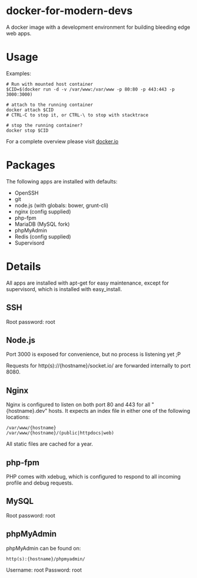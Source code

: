 docker-for-modern-devs
======================

A docker image with a development environment for building bleeding edge web apps.

# Usage

Examples:

	# Run with mounted host container
	$CID=$(docker run -d -v /var/www:/var/www -p 80:80 -p 443:443 -p 3000:3000)

	# attach to the running container
	docker attach $CID
	# CTRL-C to stop it, or CTRL-\ to stop with stacktrace 

	# stop the running container?
	docker stop $CID

For a complete overview please visit [docker.io](http://www.docker.io/)

# Packages

The following apps are installed with defaults:

* OpenSSH
* git
* node.js (with globals: bower, grunt-cli)
* nginx (config supplied)
* php-fpm
* MariaDB (MySQL fork)
* phpMyAdmin
* Redis (config supplied)
* Supervisord

# Details

All apps are installed with apt-get for easy maintenance, except for supervisord, which is installed with easy\_install.

## SSH

Root password: root

## Node.js

Port 3000 is exposed for convenience, but no process is listening yet ;P

Requests for http(s)://{hostname}/socket.io/ are forwarded internally to port 8080.

## Nginx

Nginx is configured to listen on both port 80 and 443 for all "{hostname}.dev" hosts.
It expects an index file in either one of the following locations:

	/var/www/{hostname}
	/var/www/{hostname}/(public|httpdocs|web)

All static files are cached for a year.

## php-fpm

PHP comes with xdebug, which is configured to respond to all incoming profile and debug requests.

## MySQL

Root password: root

## phpMyAdmin

phpMyAdmin can be found on:

	http(s):{hostname}/phpmyadmin/

Username: root
Password: root
